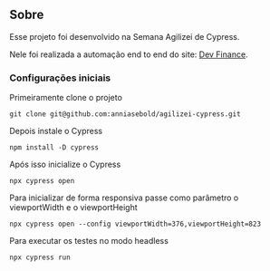 ## Sobre
  Esse projeto foi desenvolvido na Semana Agilizei de Cypress.

  Nele foi realizada a automação end to end do site: [Dev Finance](https://devfinance-agilizei.netlify.app/#).

### Configurações iniciais

Primeiramente clone o projeto
      
    git clone git@github.com:anniasebold/agilizei-cypress.git

Depois instale o Cypress

    npm install -D cypress

Após isso inicialize o Cypress
    
    npx cypress open

Para inicializar de forma responsiva passe como parâmetro o viewportWidth e o viewportHeight

    npx cypress open --config viewportWidth=376,viewportHeight=823

Para executar os testes no modo headless

    npx cypress run